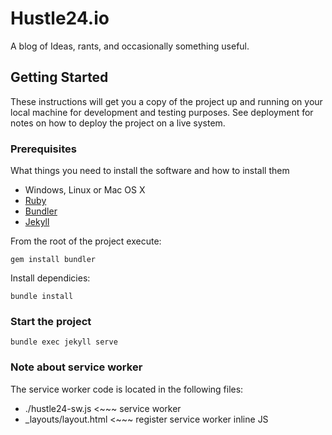 # Hustle24.io 

A blog of Ideas, rants, and occasionally something useful.

## Getting Started

These instructions will get you a copy of the project up and running on your local machine for development and testing purposes. See deployment for notes on how to deploy the project on a live system.

### Prerequisites

What things you need to install the software and how to install them

* Windows, Linux or Mac OS X
* [Ruby](https://www.ruby-lang.org/en/)
* [Bundler](http://bundler.io/)
* [Jekyll](https://jekyllrb.com/)

From the root of the project execute:

```
gem install bundler
```

Install dependicies:

```
bundle install
```

### Start the project

```
bundle exec jekyll serve
```

### Note about service worker

The service worker code is located in the following files:
 * ./hustle24-sw.js <~~~ service worker
 * _layouts/layout.html <~~~ register service worker inline JS